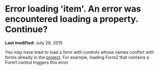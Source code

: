 
# Error loading 'item'. An error was encountered loading a property. Continue?

 **Last modified:** July 28, 2015

You may have tried to load a form with controls whose names conflict with forms already in the  [project](b8bdf64f-5920-1ae9-16d0-b26d09524a30.md). For example, loading Form2 that contains a Form1 control triggers this error.
